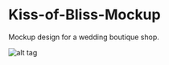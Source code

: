 # Kiss-of-Bliss-Mockup
Mockup design for a wedding boutique shop. 

![alt tag](https://github.com/HeatherDiale/Kiss-of-Bliss-Mockup/blob/master/Coalition%20Technologies%20Mockup.png)
